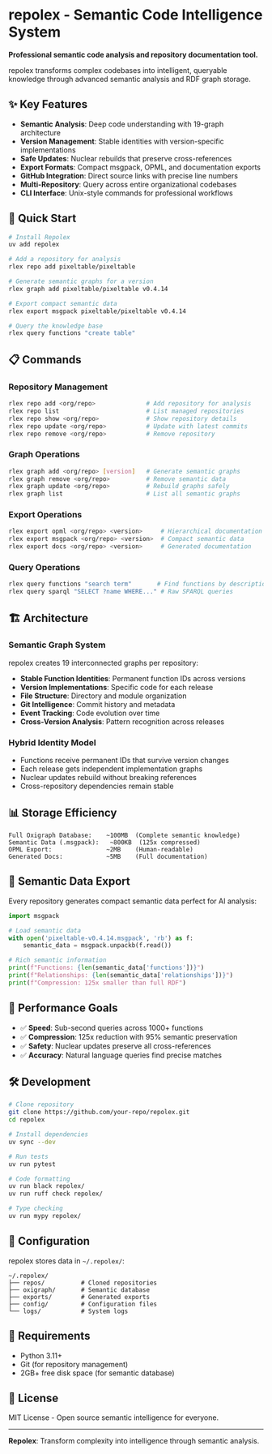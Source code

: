 # repolex - Semantic Code Intelligence System

**Professional semantic code analysis and repository documentation tool.**

repolex transforms complex codebases into intelligent, queryable knowledge through advanced semantic analysis and RDF graph storage.

## ✨ Key Features

- **Semantic Analysis**: Deep code understanding with 19-graph architecture
- **Version Management**: Stable identities with version-specific implementations
- **Safe Updates**: Nuclear rebuilds that preserve cross-references
- **Export Formats**: Compact msgpack, OPML, and documentation exports
- **GitHub Integration**: Direct source links with precise line numbers
- **Multi-Repository**: Query across entire organizational codebases
- **CLI Interface**: Unix-style commands for professional workflows

## 🚀 Quick Start

```bash
# Install Repolex
uv add repolex

# Add a repository for analysis
rlex repo add pixeltable/pixeltable

# Generate semantic graphs for a version
rlex graph add pixeltable/pixeltable v0.4.14

# Export compact semantic data
rlex export msgpack pixeltable/pixeltable v0.4.14

# Query the knowledge base
rlex query functions "create table"
```

## 📋 Commands

### Repository Management
```bash
rlex repo add <org/repo>              # Add repository for analysis
rlex repo list                        # List managed repositories
rlex repo show <org/repo>             # Show repository details
rlex repo update <org/repo>           # Update with latest commits
rlex repo remove <org/repo>           # Remove repository
```

### Graph Operations
```bash
rlex graph add <org/repo> [version]   # Generate semantic graphs
rlex graph remove <org/repo>          # Remove semantic data
rlex graph update <org/repo>          # Rebuild graphs safely
rlex graph list                       # List all semantic graphs
```

### Export Operations
```bash
rlex export opml <org/repo> <version>     # Hierarchical documentation
rlex export msgpack <org/repo> <version>  # Compact semantic data
rlex export docs <org/repo> <version>     # Generated documentation
```

### Query Operations
```bash
rlex query functions "search term"       # Find functions by description
rlex query sparql "SELECT ?name WHERE..." # Raw SPARQL queries
```

## 🏗️ Architecture

### Semantic Graph System
repolex creates 19 interconnected graphs per repository:

- **Stable Function Identities**: Permanent function IDs across versions
- **Version Implementations**: Specific code for each release
- **File Structure**: Directory and module organization
- **Git Intelligence**: Commit history and metadata
- **Event Tracking**: Code evolution over time
- **Cross-Version Analysis**: Pattern recognition across releases

### Hybrid Identity Model
- Functions receive permanent IDs that survive version changes
- Each release gets independent implementation graphs
- Nuclear updates rebuild without breaking references
- Cross-repository dependencies remain stable

## 📊 Storage Efficiency

```
Full Oxigraph Database:    ~100MB  (Complete semantic knowledge)
Semantic Data (.msgpack):   ~800KB  (125x compressed)
OPML Export:               ~2MB    (Human-readable)
Generated Docs:            ~5MB    (Full documentation)
```

## 🧬 Semantic Data Export

Every repository generates compact semantic data perfect for AI analysis:

```python
import msgpack

# Load semantic data
with open('pixeltable-v0.4.14.msgpack', 'rb') as f:
    semantic_data = msgpack.unpackb(f.read())

# Rich semantic information
print(f"Functions: {len(semantic_data['functions'])}")
print(f"Relationships: {len(semantic_data['relationships'])}")
print(f"Compression: 125x smaller than full RDF")
```

## 🎯 Performance Goals

- ✅ **Speed**: Sub-second queries across 1000+ functions
- ✅ **Compression**: 125x reduction with 95% semantic preservation
- ✅ **Safety**: Nuclear updates preserve all cross-references
- ✅ **Accuracy**: Natural language queries find precise matches

## 🛠️ Development

```bash
# Clone repository
git clone https://github.com/your-repo/repolex.git
cd repolex

# Install dependencies
uv sync --dev

# Run tests
uv run pytest

# Code formatting
uv run black repolex/
uv run ruff check repolex/

# Type checking
uv run mypy repolex/
```

## 📁 Configuration

repolex stores data in `~/.repolex/`:

```
~/.repolex/
├── repos/          # Cloned repositories
├── oxigraph/       # Semantic database
├── exports/        # Generated exports
├── config/         # Configuration files
└── logs/           # System logs
```

## 🔧 Requirements

- Python 3.11+
- Git (for repository management)
- 2GB+ free disk space (for semantic database)

## 📄 License

MIT License - Open source semantic intelligence for everyone.

---

**Repolex**: Transform complexity into intelligence through semantic analysis.